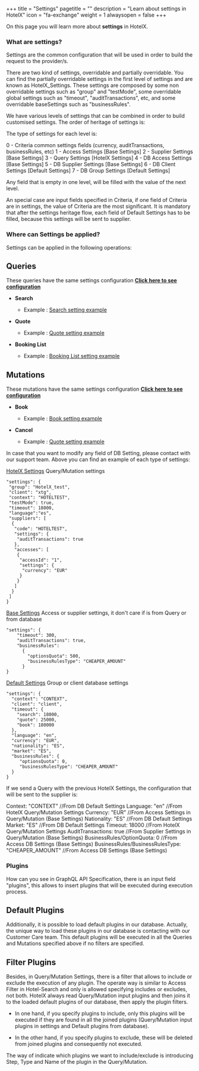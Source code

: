 +++
title = "Settings"
pagetitle = ""
description = "Learn about settings in HotelX"
icon = "fa-exchange"
weight = 1
alwaysopen = false
+++

On this page you will learn more about **settings** in HotelX. 

### What are settings?
Settings are the common configuration that will be used in order to build the request to the provider/s.

There are two kind of settings, overridable and partially overridable. You can find the partially overridable settings in the first level of settings and are known as HotelX_Settings. These settings are composed by some non overridable settings such as "group" and "testMode", some overridable global settings such as "timeout", "auditTransactions", etc, and some overridable baseSettings such as "businessRules".

We have various levels of settings that can be combined in order to build customised settings. The order of heritage of settings is:

The type of settings for each level is:

0 - Criteria common settings fields (currency, auditTransactions, businessRules, etc)
1 - Access Settings [Base Settings]
2 - Supplier Settings [Base Settings]
3 - Query Settings   [HotelX Settings]
4 - DB Access Settings [Base Settings]
5 - DB Supplier Settings [Base Settings]
6 - DB Client Settings [Default Settings]
7 - DB Group Settings [Default Settings]

Any field that is empty in one level, will be filled with the value of the next level.

An special case are input fields specified in Criteria, if one field of Criteria are in settings, the value of Criteria are the most significant. It is mandatory that after the settings heritage flow, each field of Default Settings has to be filled, because this settings will be sent to supplier.

### Where can Settings be applied?

Settings can be applied in the following operations:

## Queries

These queries have the same settings configuration [**Click here to see configuration**](/hotelx/reference/inputobjects/hotelsettingsinput/)

* **Search**

    * Example : [Search setting example](/hotelx/quickstart#search)

* **Quote**

    * Example : [Quote setting example](/hotelx/quickstart#quote)

* **Booking List**

    * Example : [Booking List setting example](/hotelx/quickstart#bookinglist)

## Mutations

These mutations have the same settings configuration [**Click here to see configuration**](/hotelx/reference/inputobjects/hotelsettingsinput/)

* **Book**

    * Example : [Book setting example](/hotelx/quickstart#book)

* **Cancel**

    * Example : [Quote setting example](/hotelx/quickstart#quote)
    
In case that you want to modify any field of DB Setting, please contact with our support team.
Above you can find an example of each type of settings: 

[HotelX Settings](/hotelx/reference/inputobjects/hotelsettingsinput/)
Query/Mutation settings
```
"settings": {
 "group": "HotelX_test",
 "client": "xtg",
 "context": "HOTELTEST",
 "testMode": true,
 "timeout": 18000,
 "language":"es",
 "suppliers": [
  {
   "code": "HOTELTEST",
   "settings": {
    "auditTransactions": true
   },
   "accesses": [
    {
     "accessId": "1",
     "settings": {
      "currency": "EUR"
     }
    }
   ]
  }
 ]
}
```

[Base Settings](/hotelx/reference/inputobjects/basesettingsinput/)
Access or supplier settings, it don't care if is from Query or from database
```
"settings": {
    "timeout": 300, 
    "auditTransactions": true, 
    "businessRules": 
      {
        "optionsQuota": 500,
        "businessRulesType": "CHEAPER_AMOUNT"
      }  
}
```

[Default Settings](/hotelx/reference/inputobjects/defaultsettingsinput/)
Group or client database settings
```
"settings": {
  "context": "CONTEXT",
  "client": "client",
  "timeout": {
    "search": 18000, 
    "quote": 25000, 
    "book": 180000
  }, 
  "language": "en", 
  "currency": "EUR", 
  "nationality": "ES", 
  "market": "ES", 
  "businessRules": {
     "optionsQuota": 0, 
     "businessRulesType": "CHEAPER_AMOUNT"
  }
}
```

If we send a Query with the previous HotelX Settings, the configuration that will be sent to the supplier is:

Context: "CONTEXT"                                      //From DB Default Settings
Language: "en"                                          //From HotelX Query/Mutation Settings
Currency: "EUR"                                         //From Access Settings in Query/Mutation (Base Settings)
Nationality: "ES"                                       //From DB Default Settings
Market: "ES"                                            //From DB Default Settings
Timeout: 18000                                          //From HotelX Query/Mutation Settings 
AuditTransactions: true                                 //From Supplier Settings in Query/Mutation (Base Settings)
BusinessRules/OptionQuota: 0                            //From Access DB Settings (Base Settings)
BusinessRules/BusinessRulesType: "CHEAPER_AMOUNT"       //From Access DB Settings (Base Settings)

### Plugins

How can you see in GraphQL API Specification, there is an input field "plugins", this allows to insert plugins that will be executed during execution process. 

## Default Plugins
Additionally, it is possible to load default plugins in our database. Actually, the unique way to load these plugins in our database is contacting with our Customer Care team. This default plugins will be executed in all the Queries and Mutations specified above if no filters are specified. 

## Filter Plugins
Besides, in Query/Mutation Settings, there is a filter that allows to include or exclude the execution of any plugin. The operate way is similar to Access Filter in Hotel-Search and only is allowed specifying includes or excludes, not both. HotelX always read Query/Mutation input plugins and then joins it to the loaded default plugins of our database, then apply the plugin filters.

- In one hand, if you specify plugins to include, only this plugins will be executed if they are found in all the joined plugins (Query/Mutation input plugins in settings and Default plugins from database). 

- In the other hand, if you specify plugins to exclude, these will be deleted from joined plugins and consequently not executed.

The way of indicate which plugins we want to include/exclude is introducing Step, Type and Name of the plugin in the Query/Mutation.
